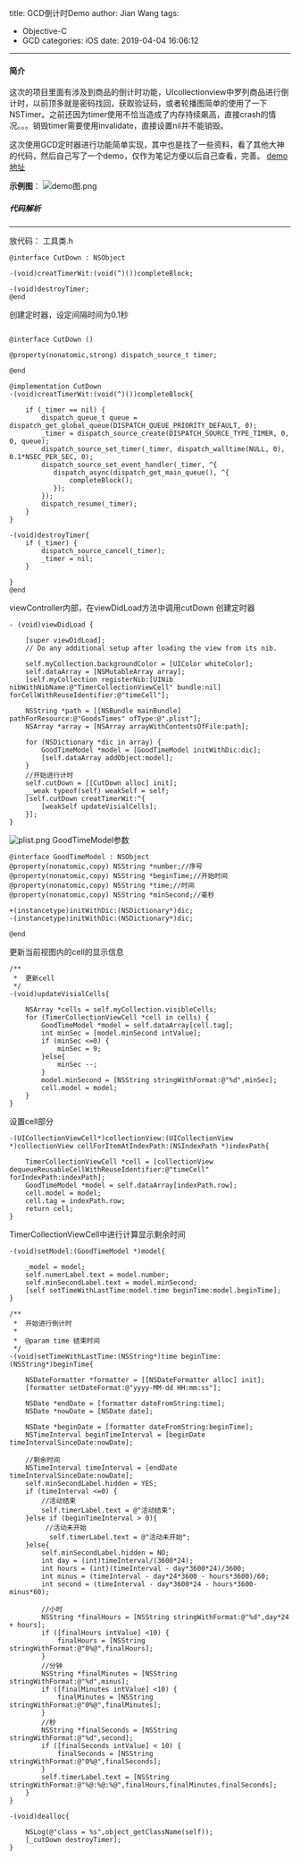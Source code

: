 title: GCD倒计时Demo
author: Jian Wang
tags:
  - Objective-C
  - GCD
categories: iOS
date: 2019-04-04 16:06:12
---
#### 简介 
这次的项目里面有涉及到商品的倒计时功能，UIcollectionview中罗列商品进行倒计时，以前顶多就是密码找回，获取验证码，或者轮播图简单的使用了一下NSTimer。之前还因为timer使用不恰当造成了内存持续飙高，直接crash的情况。。。销毁timer需要使用invalidate，直接设置nil并不能销毁。

这次使用GCD定时器进行功能简单实现，其中也是找了一些资料，看了其他大神的代码，然后自己写了一个demo，仅作为笔记方便以后自己查看，完善。
[demo地址]( https://github.com/w467364316/GoodTimerDemo.git)

**示例图**：
![demo图.png](http://upload-images.jianshu.io/upload_images/2203462-b82a6a996dd07c05.png?imageMogr2/auto-orient/strip%7CimageView2/2/w/1240)

##### 代码解析
---
放代码：
工具类.h

```
@interface CutDown : NSObject

-(void)creatTimerWit:(void(^)())completeBlock;

-(void)destroyTimer;
@end
```
创建定时器，设定间隔时间为0.1秒
```

@interface CutDown ()

@property(nonatomic,strong) dispatch_source_t timer;

@end

@implementation CutDown
-(void)creatTimerWit:(void(^)())completeBlock{

    if (_timer == nil) {
        dispatch_queue_t queue = dispatch_get_global_queue(DISPATCH_QUEUE_PRIORITY_DEFAULT, 0);
        _timer = dispatch_source_create(DISPATCH_SOURCE_TYPE_TIMER, 0, 0, queue);
        dispatch_source_set_timer(_timer, dispatch_walltime(NULL, 0), 0.1*NSEC_PER_SEC, 0);
        dispatch_source_set_event_handler(_timer, ^{
           dispatch_async(dispatch_get_main_queue(), ^{
               completeBlock();
           });
        });
        dispatch_resume(_timer);
    }
}

-(void)destroyTimer{
    if (_timer) {
        dispatch_source_cancel(_timer);
        _timer = nil;
    }
    
}
@end
```
viewController内部，在viewDidLoad方法中调用cutDown 创建定时器
```
- (void)viewDidLoad {
    
    [super viewDidLoad];
    // Do any additional setup after loading the view from its nib.
    
    self.myCollection.backgroundColor = [UIColor whiteColor];
    self.dataArray = [NSMutableArray array];
    [self.myCollection registerNib:[UINib nibWithNibName:@"TimerCollectionViewCell" bundle:nil] forCellWithReuseIdentifier:@"timeCell"];
    
    NSString *path = [[NSBundle mainBundle] pathForResource:@"GoodsTimes" ofType:@".plist"];
    NSArray *array = [NSArray arrayWithContentsOfFile:path];
    
    for (NSDictionary *dic in array) {
        GoodTimeModel *model = [GoodTimeModel initWithDic:dic];
        [self.dataArray addObject:model];
    }
    //开始进行计时
    self.cutDown = [[CutDown alloc] init];
    __weak typeof(self) weakSelf = self;
    [self.cutDown creatTimerWit:^{
        [weakSelf updateVisialCells];
    }];
}
```
![plist.png](http://upload-images.jianshu.io/upload_images/2203462-7a479d21dd209a6a.png?imageMogr2/auto-orient/strip%7CimageView2/2/w/1240)
GoodTimeModel参数
```
@interface GoodTimeModel : NSObject
@property(nonatomic,copy) NSString *number;//序号
@property(nonatomic,copy) NSString *beginTime;//开始时间
@property(nonatomic,copy) NSString *time;//时间
@property(nonatomic,copy) NSString *minSecond;//毫秒

+(instancetype)initWithDic:(NSDictionary*)dic;
-(instancetype)initWithDic:(NSDictionary*)dic;

@end
```
更新当前视图内的cell的显示信息
```
/**
 *  更新cell
 */
-(void)updateVisialCells{
    
    NSArray *cells = self.myCollection.visibleCells;
    for (TimerCollectionViewCell *cell in cells) {
        GoodTimeModel *model = self.dataArray[cell.tag];
        int minSec = [model.minSecond intValue];
        if (minSec <=0) {
            minSec = 9;
        }else{
            minSec --;
        }
        model.minSecond = [NSString stringWithFormat:@"%d",minSec];
        cell.model = model;
    }
}
```
设置cell部分
```
-(UICollectionViewCell*)collectionView:(UICollectionView *)collectionView cellForItemAtIndexPath:(NSIndexPath *)indexPath{
    
    TimerCollectionViewCell *cell = [collectionView dequeueReusableCellWithReuseIdentifier:@"timeCell" forIndexPath:indexPath];
    GoodTimeModel *model = self.dataArray[indexPath.row];
    cell.model = model;
    cell.tag = indexPath.row;
    return cell;
}
```
TimerCollectionViewCell中进行计算显示剩余时间
```
-(void)setModel:(GoodTimeModel *)model{
    
    _model = model;
    self.numerLabel.text = model.number;
    self.minSecondLabel.text = model.minSecond;
    [self setTimeWithLastTime:model.time beginTime:model.beginTime];
}

/**
 *  开始进行倒计时
 *
 *  @param time 结束时间
 */
-(void)setTimeWithLastTime:(NSString*)time beginTime:(NSString*)beginTime{

    NSDateFormatter *formatter = [[NSDateFormatter alloc] init];
    [formatter setDateFormat:@"yyyy-MM-dd HH:mm:ss"];
    
    NSDate *endDate = [formatter dateFromString:time];
    NSDate *nowDate = [NSDate date];
    
    NSDate *beginDate = [formatter dateFromString:beginTime];
    NSTimeInterval beginTimeInterval = [beginDate timeIntervalSinceDate:nowDate];
    
    //剩余时间
    NSTimeInterval timeInterval = [endDate timeIntervalSinceDate:nowDate];
    self.minSecondLabel.hidden = YES;
    if (timeInterval <=0) {
        //活动结束
        self.timerLabel.text = @"活动结束";
    }else if (beginTimeInterval > 0){
         //活动未开始
          self.timerLabel.text = @"活动未开始";
    }else{
        self.minSecondLabel.hidden = NO;
        int day = (int)timeInterval/(3600*24);
        int hours = (int)(timeInterval - day*3600*24)/3600;
        int minus = (timeInterval - day*24*3600 - hours*3600)/60;
        int second = (timeInterval - day*3600*24 - hours*3600- minus*60);
        
        //小时
        NSString *finalHours = [NSString stringWithFormat:@"%d",day*24 + hours];
        if ([finalHours intValue] <10) {
            finalHours = [NSString stringWithFormat:@"0%@",finalHours];
        }
        //分钟
        NSString *finalMinutes = [NSString stringWithFormat:@"%d",minus];
        if ([finalMinutes intValue] <10) {
            finalMinutes = [NSString stringWithFormat:@"0%@",finalMinutes];
        }
        //秒
        NSString *finalSeconds = [NSString stringWithFormat:@"%d",second];
        if ([finalSeconds intValue] < 10) {
            finalSeconds = [NSString stringWithFormat:@"0%@",finalSeconds];
        }
        self.timerLabel.text = [NSString stringWithFormat:@"%@:%@:%@",finalHours,finalMinutes,finalSeconds];
    }
}
```
```
-(void)dealloc{
    
    NSLog(@"class = %s",object_getClassName(self));
    [_cutDown destroyTimer];
}
```